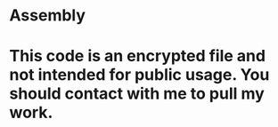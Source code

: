 # Assembly
# This code is an encrypted file and not intended for public usage. You should contact with me to pull my work.
